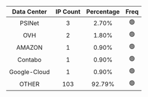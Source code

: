 | Data Center | IP Count | Percentage | Freq |
|:------------:|:--------:|:-----------:|:-----:|
| PSINet | 3 | 2.70% | 🟢 |
| OVH | 2 | 1.80% | 🟢 |
| AMAZON | 1 | 0.90% | 🟢 |
| Contabo | 1 | 0.90% | 🟢 |
| Google-Cloud | 1 | 0.90% | 🟢 |
| OTHER | 103 | 92.79% | 🟢 |